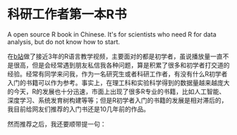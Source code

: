 # 科研工作者第一本R书
A open source R book in Chinese. It's for scientists who need R for data analysis, but do not know how to start.

在[b站](http://www.bilibili.com)做了接近3年的R语言教学视频，主要面对的都是初学者，虽说播放量一直不是很高，但是会经常遇到朋友私信我各种问题，算是积累了很多和初学者打交道的经验。经常有同学来问我，作为一名研究生或者科研工作者，有没有什么R初学者入门的书籍可以作为参考。事实上，在理工科和实验科学得到的数据量越来越庞大的今天，R的发展也十分迅速，市面上出现了很多R专业的书籍，比如人工智能、深度学习、系统发育树构建等等；但是R初学者入门的书籍的发展是相对滞后的，我目前给网友们推荐的入门书还是10几年前的作品。

然而推荐之后，我还要顺带提一句：
